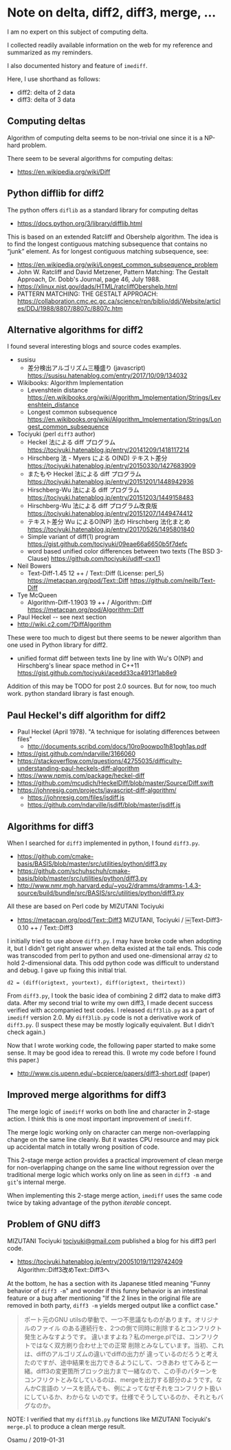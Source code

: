 # Note on delta, diff2, diff3, merge, ...

I am no expert on this subject of computing delta.

I collected readily available information on the web for my reference and
summarized as my reminders.

I also documented history and feature of `imediff`.

Here, I use shorthand as follows:

 * diff2: delta of 2 data
 * diff3: delta of 3 data

## Computing deltas

Algorithm of computing delta seems to be non-trivial one since it is a NP-hard
problem.

There seem to be several algorithms for computing deltas:

  * https://en.wikipedia.org/wiki/Diff

## Python difflib for diff2

The python offers `diflib` as a standard library for computing deltas

  * https://docs.python.org/3/library/difflib.html

This is based on an extended Ratcliff and Obershelp algorithm.  The idea is to
find the longest contiguous matching subsequence that contains no “junk”
element.  As for longest contiguous matching subsequence, see:

  * https://en.wikipedia.org/wiki/Longest_common_subsequence_problem
  * John W. Ratcliff and David Metzener, Pattern Matching: The Gestalt
    Approach, Dr. Dobb's Journal, page 46, July 1988.
  * https://xlinux.nist.gov/dads/HTML/ratcliffObershelp.html
  * PATTERN MATCHING: THE GESTALT APPROACH: https://collaboration.cmc.ec.gc.ca/science/rpn/biblio/ddj/Website/articles/DDJ/1988/8807/8807c/8807c.htm

## Alternative algorithms for diff2 

I found several interesting blogs and source codes examples.

* susisu
  * 差分検出アルゴリズム三種盛り (javascript)
    https://susisu.hatenablog.com/entry/2017/10/09/134032
* Wikibooks: Algorithm Implementation
  * Levenshtein distance
    https://en.wikibooks.org/wiki/Algorithm_Implementation/Strings/Levenshtein_distance
  * Longest common subsequence
    https://en.wikibooks.org/wiki/Algorithm_Implementation/Strings/Longest_common_subsequence
* Tociyuki (perl `diff3` author)
  * Heckel 法による diff プログラム
    https://tociyuki.hatenablog.jp/entry/20141209/1418117214
  * Hirschberg 法 - Myers による O(ND) テキスト差分
    https://tociyuki.hatenablog.jp/entry/20150330/1427683909
  * またもや Heckel 法による diff プログラム
    https://tociyuki.hatenablog.jp/entry/20151201/1448942936
  * Hirschberg-Wu 法による diff プログラム
    https://tociyuki.hatenablog.jp/entry/20151203/1449158483
  * Hirschberg-Wu 法による diff プログラム改良版
    https://tociyuki.hatenablog.jp/entry/20151207/1449474412
  * テキスト差分 Wu によるO(NP) 法の Hirschberg 法化まとめ
    https://tociyuki.hatenablog.jp/entry/20170526/1495801840
  * Simple variant of diff(1) program 
    https://gist.github.com/tociyuki/09eae66a6650b5f7defc
  * word based unified color differences between two texts (The BSD 3-Clause)
    https://github.com/tociyuki/udiff-cxx11
* Neil Bowers
  * Text-Diff-1.45 12 ++ / Text::Diff (License: perl_5)
    https://metacpan.org/pod/Text::Diff
    https://github.com/neilb/Text-Diff
* Tye McQueen
  * Algorithm-Diff-1.1903 19 ++ / Algorithm::Diff
    https://metacpan.org/pod/Algorithm::Diff
* Paul Heckel -- see next section
* http://wiki.c2.com/?DiffAlgorithm

These were too much to digest but there seems to be newer algorithm than one
used in Python library for diff2. 

  * unified format diff between texts line by line with Wu's O(NP) and Hirschberg's linear space method in C++11
    https://gist.github.com/tociyuki/acedd33ca4913f1ab8e9

Addition of this may be TODO for post 2.0 sources.  But for now, too much work.
python standard library is fast enough.

## Paul Heckel's diff algorithm for diff2

  * Paul Heckel (April 1978). "A technique for isolating differences between files"
    * http://documents.scribd.com/docs/10ro9oowpo1h81pgh1as.pdf
  * https://gist.github.com/ndarville/3166060 
  * https://stackoverflow.com/questions/42755035/difficulty-understanding-paul-heckels-diff-algorithm
  * https://www.npmjs.com/package/heckel-diff
  * https://github.com/mcudich/HeckelDiff/blob/master/Source/Diff.swift
  * https://johnresig.com/projects/javascript-diff-algorithm/
    * https://johnresig.com/files/jsdiff.js
    * https://github.com/ndarville/jsdiff/blob/master/jsdiff.js

## Algorithms for diff3

When I searched for `diff3` implemented in python, I found `diff3.py`.

  * https://github.com/cmake-basis/BASIS/blob/master/src/utilities/python/diff3.py
  * https://github.com/schuhschuh/cmake-basis/blob/master/src/utilities/python/diff3.py
  * http://www.nmr.mgh.harvard.edu/~you2/dramms/dramms-1.4.3-source/build/bundle/src/BASIS/src/utilities/python/diff3.py

All these are based on Perl code by MIZUTANI Tociyuki

  * https://metacpan.org/pod/Text::Diff3
    MIZUTANI, Tociyuki  /   ￼Text-Diff3-0.10  ++  / Text::Diff3

I initially tried to use above `diff3.py`.  I may have broke code when adopting
it, but I didn't get right answer when delta existed at the tail ends.  This
code was transcoded from perl to python and used one-dimensional array `d2` to
hold 2-dimensional data.  This odd python code was difficult to understand and
debug.  I gave up fixing this initial trial.

```
d2 = (diff(origtext, yourtext), diff(origtext, theirtext))
```

From `diff3.py`, I took the basic idea of combining 2 diff2 data to make diff3
data.  After my second trial to write my own diff3, I made decent success
verified with accompanied test codes.  I released `diff3lib.py` as a part of
`imediff` version 2.0.  My `diff3lib.py` code is not a derivative work of
`diff3.py`.  (I suspect these may be mostly logically equivalent.  But I didn't
check again.)

Now that I wrote working code, the following paper started to make some sense.
It may be good idea to reread this.  (I wrote my code before I found this
paper.)

  * http://www.cis.upenn.edu/~bcpierce/papers/diff3-short.pdf (paper)

## Improved merge algorithms for diff3

The merge logic of `imediff` works on both line and character in 2-stage
action.  I think this is one most important improvement of `imediff`.

The merge logic working only on character can merge non-overlapping change on
the same line cleanly.  But it wastes CPU resource and may pick up accidental
match in totally wrong position of code.

This 2-stage merge action provides a practical improvement of clean merge for
non-overlapping change on the same line without regression over the traditional
merge logic which works only on line as seen in `diff3 -m` and `git`'s internal
merge.

When implementing this 2-stage merge action, `imediff` uses the same code twice
by taking advantage of the python *iterable* concept.

## Problem of GNU diff3

MIZUTANI Tociyuki <tociyuki@gmail.com> published a blog for his diff3 perl
code.

  * https://tociyuki.hatenablog.jp/entry/20051019/1129742409 Algorithm::Diff3改めText::Diff3へ

At the bottom, he has a section with its Japanese titled meaning "Funny
behavior of `diff3 -m`" and wonder if this funny behavior is an intestinal
feature or a bug after mentioning "If the 2 lines in the original file are
removed in both party, `diff3 -m` yields merged output like a conflict case."

> ポート元のGNU utilsの挙動で、一つ不思議なものがあります。オリジナルのファイル
> のある連続行を、2つの側で同時に削除するとコンフリクト発生とみなすようです。
> 違いますよね？私のmerge.plでは、コンフリクトではなく双方刷り合わせ上での正常
> 削除とみなしています。当初、これは、diffのアルゴリズムの違いでdiffの出力が
> 違っているのだろうと考えたのですが、途中結果を出力できるようにして、つきあわ
> せてみると一緒。diff3の変更箇所ブロック出力まで一緒なので、この手のパターンを
> コンフリクトとみなしているのは、mergeを出力する部分のようです。なんかC言語の
> ソースを読んでも、例によってなぜそれをコンフリクト扱いにしているか、わからな
> いのです。仕様でそうしているのか、それともバグなのか。

NOTE: I verified that my `diff3lib.py` functions like MIZUTANI Tociyuki's
`merge.pl` to produce a clean merge result.

Osamu / 2019-01-31

<!-- vim:se tw=79 sts=4 ts=4 et ai fileencoding=utf-8 : -->
